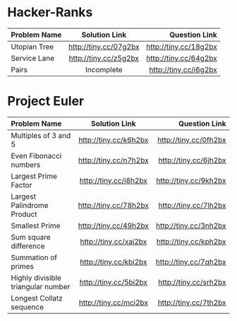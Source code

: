 Hacker-Ranks
============
| Problem Name  | Solution Link   | Question Link |
| :------------ |:----------------------:| ---------------------:|
| Utopian Tree  | http://tiny.cc/07g2bx  | http://tiny.cc/18g2bx |
| Service Lane  | http://tiny.cc/z5g2bx  | http://tiny.cc/64g2bx |
| Pairs         | Incomplete             | http://tiny.cc/i6g2bx |


Project Euler
=============
| Problem Name  | Solution Link   | Question Link |
| :------------------------------------ |:----------------------:| ---------------------:|
| Multiples of 3 and 5                  | http://tiny.cc/k6h2bx  | http://tiny.cc/0fh2bx |
| Even Fibonacci numbers                | http://tiny.cc/n7h2bx  | http://tiny.cc/6jh2bx |
| Largest Prime Factor                  | http://tiny.cc/i8h2bx  | http://tiny.cc/9kh2bx |
| Largest Palindrome Product            | http://tiny.cc/78h2bx  | http://tiny.cc/7lh2bx |
| Smallest Prime                        | http://tiny.cc/49h2bx  | http://tiny.cc/3nh2bx |
| Sum square difference                 | http://tiny.cc/xai2bx  | http://tiny.cc/kph2bx |
| Summation of primes                   | http://tiny.cc/kbi2bx  | http://tiny.cc/7qh2bx |
| Highly divisible triangular number    | http://tiny.cc/5bi2bx  | http://tiny.cc/srh2bx |
| Longest Collatz sequence              | http://tiny.cc/mci2bx  | http://tiny.cc/7th2bx |
